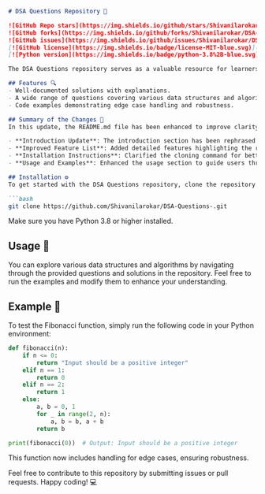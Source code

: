 ```markdown
# DSA Questions Repository 🚀

![GitHub Repo stars](https://img.shields.io/github/stars/Shivanilarokar/DSA-Questions-?style=social) 
![GitHub forks](https://img.shields.io/github/forks/Shivanilarokar/DSA-Questions-?style=social) 
![GitHub issues](https://img.shields.io/github/issues/Shivanilarokar/DSA-Questions-) 
[![GitHub license](https://img.shields.io/badge/license-MIT-blue.svg)](https://github.com/Shivanilarokar/DSA-Questions-/blob/master/LICENSE) 
[![Python version](https://img.shields.io/badge/python-3.8%2B-blue.svg)](https://www.python.org/downloads/release/python-380/)

The DSA Questions repository serves as a valuable resource for learners and developers looking to enhance their skills in Data Structures and Algorithms. This repository contains a collection of questions, solutions, and explanations to help you practice and understand key concepts.

## Features 🔍
- Well-documented solutions with explanations.
- A wide range of questions covering various data structures and algorithms.
- Code examples demonstrating edge case handling and robustness.

## Summary of the Changes 📝
In this update, the README.md file has been enhanced to improve clarity and engagement:

- **Introduction Update**: The introduction section has been rephrased for better readability.
- **Improved Feature List**: Added detailed features highlighting the repository's offerings.
- **Installation Instructions**: Clarified the cloning command for better accuracy.
- **Usage and Examples**: Enhanced the usage section to guide users through exploring the repository.

## Installation ⚙️
To get started with the DSA Questions repository, clone the repository to your local machine:

```bash
git clone https://github.com/Shivanilarokar/DSA-Questions-.git
```

Make sure you have Python 3.8 or higher installed.

## Usage 🚀
You can explore various data structures and algorithms by navigating through the provided questions and solutions in the repository. Feel free to run the examples and modify them to enhance your understanding.

## Example 📖
To test the Fibonacci function, simply run the following code in your Python environment:

```python
def fibonacci(n):
    if n <= 0:
        return "Input should be a positive integer"
    elif n == 1:
        return 0
    elif n == 2:
        return 1
    else:
        a, b = 0, 1
        for _ in range(2, n):
            a, b = b, a + b
        return b

print(fibonacci(0))  # Output: Input should be a positive integer
```

This function now includes handling for edge cases, ensuring robustness.

Feel free to contribute to this repository by submitting issues or pull requests. Happy coding! 💻
```